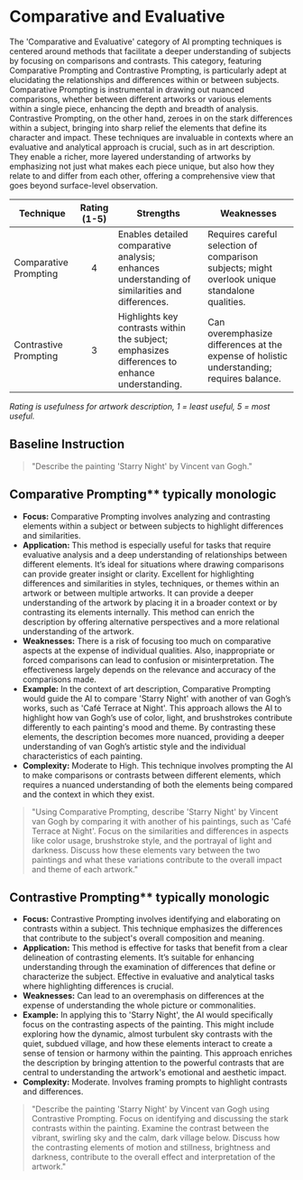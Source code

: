 # Comparative and Evaluative
The 'Comparative and Evaluative' category of AI prompting techniques is centered around methods that facilitate a deeper understanding of subjects by focusing on comparisons and contrasts. This category, featuring Comparative Prompting and Contrastive Prompting, is particularly adept at elucidating the relationships and differences within or between subjects. Comparative Prompting is instrumental in drawing out nuanced comparisons, whether between different artworks or various elements within a single piece, enhancing the depth and breadth of analysis. Contrastive Prompting, on the other hand, zeroes in on the stark differences within a subject, bringing into sharp relief the elements that define its character and impact. These techniques are invaluable in contexts where an evaluative and analytical approach is crucial, such as in art description. They enable a richer, more layered understanding of artworks by emphasizing not just what makes each piece unique, but also how they relate to and differ from each other, offering a comprehensive view that goes beyond surface-level observation.

| Technique                         | Rating (1-5) | Strengths | Weaknesses |
|-----------------------------------|:------------:|-----------|------------|
| Comparative Prompting   | 4            | Enables detailed comparative analysis; enhances understanding of similarities and differences. | Requires careful selection of comparison subjects; might overlook unique standalone qualities. |
| Contrastive Prompting   | 3            | Highlights key contrasts within the subject; emphasizes differences to enhance understanding. | Can overemphasize differences at the expense of holistic understanding; requires balance. |

_Rating is usefulness for artwork description, 1 = least useful, 5 = most useful._

## Baseline Instruction
> "Describe the painting 'Starry Night' by Vincent van Gogh."

## Comparative Prompting** **typically monologic**
- **Focus:** Comparative Prompting involves analyzing and contrasting elements within a subject or between subjects to highlight differences and similarities.
- **Application:** This method is especially useful for tasks that require evaluative analysis and a deep understanding of relationships between different elements. It’s ideal for situations where drawing comparisons can provide greater insight or clarity. Excellent for highlighting differences and similarities in styles, techniques, or themes within an artwork or between multiple artworks. It can provide a deeper understanding of the artwork by placing it in a broader context or by contrasting its elements internally. This method can enrich the description by offering alternative perspectives and a more relational understanding of the artwork.
- **Weaknesses:** There is a risk of focusing too much on comparative aspects at the expense of individual qualities. Also, inappropriate or forced comparisons can lead to confusion or misinterpretation. The effectiveness largely depends on the relevance and accuracy of the comparisons made.
- **Example:** In the context of art description, Comparative Prompting would guide the AI to compare 'Starry Night' with another of van Gogh’s works, such as 'Café Terrace at Night'. This approach allows the AI to highlight how van Gogh’s use of color, light, and brushstrokes contribute differently to each painting's mood and theme. By contrasting these elements, the description becomes more nuanced, providing a deeper understanding of van Gogh’s artistic style and the individual characteristics of each painting.
- **Complexity:** Moderate to High. This technique involves prompting the AI to make comparisons or contrasts between different elements, which requires a nuanced understanding of both the elements being compared and the context in which they exist.

> "Using Comparative Prompting, describe 'Starry Night' by Vincent van Gogh by comparing it with another of his paintings, such as 'Café Terrace at Night'. Focus on the similarities and differences in aspects like color usage, brushstroke style, and the portrayal of light and darkness. Discuss how these elements vary between the two paintings and what these variations contribute to the overall impact and theme of each artwork."

## Contrastive Prompting** **typically monologic**

- **Focus:** Contrastive Prompting involves identifying and elaborating on contrasts within a subject. This technique emphasizes the differences that contribute to the subject's overall composition and meaning.
- **Application:** This method is effective for tasks that benefit from a clear delineation of contrasting elements. It’s suitable for enhancing understanding through the examination of differences that define or characterize the subject.  Effective in evaluative and analytical tasks where highlighting differences is crucial.
- **Weaknesses:** Can lead to an overemphasis on differences at the expense of understanding the whole picture or commonalities.
- **Example:** In applying this to 'Starry Night', the AI would specifically focus on the contrasting aspects of the painting. This might include exploring how the dynamic, almost turbulent sky contrasts with the quiet, subdued village, and how these elements interact to create a sense of tension or harmony within the painting. This approach enriches the description by bringing attention to the powerful contrasts that are central to understanding the artwork's emotional and aesthetic impact.
- **Complexity:** Moderate. Involves framing prompts to highlight contrasts and differences.

> "Describe the painting 'Starry Night' by Vincent van Gogh using Contrastive Prompting. Focus on identifying and discussing the stark contrasts within the painting. Examine the contrast between the vibrant, swirling sky and the calm, dark village below. Discuss how the contrasting elements of motion and stillness, brightness and darkness, contribute to the overall effect and interpretation of the artwork."
